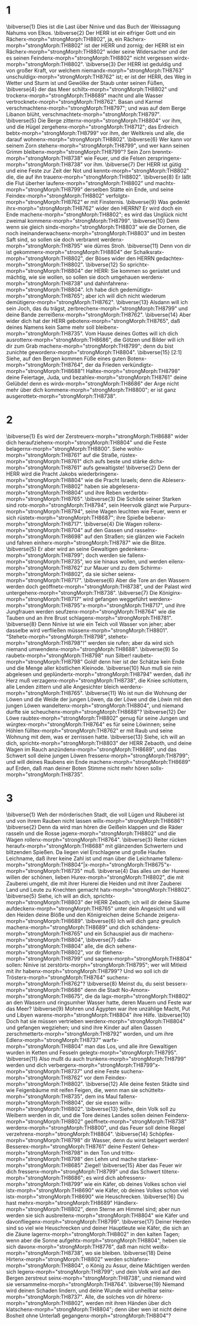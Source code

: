 # 1 
\bibverse{1} Dies ist die Last über Ninive und das Buch der Weissagung Nahums von Elkos. \bibverse{2} Der HERR ist ein eifriger Gott und ein Rächerx-morph="strongMorph:TH8802", ja, ein Rächerx-morph="strongMorph:TH8802" ist der HERR und zornig; der HERR ist ein Rächerx-morph="strongMorph:TH8802" wider seine Widersacher und der es seinen Feindenx-morph="strongMorph:TH8802" nicht vergessen wirdx-morph="strongMorph:TH8802". \bibverse{3} Der HERR ist geduldig und von großer Kraft, vor welchem niemandx-morph="strongMorph:TH8763" unschuldigx-morph="strongMorph:TH8762" ist; er ist der HERR, des Weg in Wetter und Sturm ist und Gewölke der Staub unter seinen Füßen, \bibverse{4} der das Meer schiltx-morph="strongMorph:TH8802" und trockenx-morph="strongMorph:TH8689" macht und alle Wasser vertrocknetx-morph="strongMorph:TH8762". Basan und Karmel verschmachtenx-morph="strongMorph:TH8797"; und was auf dem Berge Libanon blüht, verschmachtetx-morph="strongMorph:TH8797". \bibverse{5} Die Berge zitternx-morph="strongMorph:TH8804" vor ihm, und die Hügel zergehenx-morph="strongMorph:TH8712"; das Erdreich bebtx-morph="strongMorph:TH8799" vor ihm, der Weltkreis und alle, die darauf wohnenx-morph="strongMorph:TH8802". \bibverse{6} Wer kann vor seinem Zorn stehenx-morph="strongMorph:TH8799", und wer kann seinen Grimm bleibenx-morph="strongMorph:TH8799"? Sein Zorn brenntx-morph="strongMorph:TH8738" wie Feuer, und die Felsen zerspringenx-morph="strongMorph:TH8738" vor ihm. \bibverse{7} Der HERR ist gütig und eine Feste zur Zeit der Not und kenntx-morph="strongMorph:TH8802" die, die auf ihn trauenx-morph="strongMorph:TH8802". \bibverse{8} Er läßt die Flut überher laufenx-morph="strongMorph:TH8802" und machtx-morph="strongMorph:TH8799" derselben Stätte ein Ende, und seine Feindex-morph="strongMorph:TH8802" verfolgtx-morph="strongMorph:TH8762" er mit Finsternis. \bibverse{9} Was gedenkt ihrx-morph="strongMorph:TH8762" wider den HERRN? Er wird doch ein Ende machenx-morph="strongMorph:TH8802"; es wird das Unglück nicht zweimal kommenx-morph="strongMorph:TH8799". \bibverse{10} Denn wenn sie gleich sindx-morph="strongMorph:TH8803" wie die Dornen, die noch ineinanderwachsenx-morph="strongMorph:TH8803" und im besten Saft sind, so sollen sie doch verbrannt werdenx-morph="strongMorph:TH8795" wie dürres Stroh. \bibverse{11} Denn von dir ist gekommenx-morph="strongMorph:TH8804" der Schalksratx-morph="strongMorph:TH8802", der Böses wider den HERRN gedachtex-morph="strongMorph:TH8802". \bibverse{12} So sprichtx-morph="strongMorph:TH8804" der HERR: Sie kommen so gerüstet und mächtig, wie sie wollen, so sollen sie doch umgehauen werdenx-morph="strongMorph:TH8738" und dahinfahrenx-morph="strongMorph:TH8804". Ich habe dich gedemütigtx-morph="strongMorph:TH8765"; aber ich will dich nicht wiederum demütigenx-morph="strongMorph:TH8762". \bibverse{13} Alsdann will ich sein Joch, das du trägst, zerbrechenx-morph="strongMorph:TH8799" und deine Bande zerreißenx-morph="strongMorph:TH8762". \bibverse{14} Aber wider dich hat der HERR gebotenx-morph="strongMorph:TH8765", daß deines Namens kein Same mehr soll bleibenx-morph="strongMorph:TH8735". Vom Hause deines Gottes will ich dich ausrottenx-morph="strongMorph:TH8686", die Götzen und Bilder will ich dir zum Grab machenx-morph="strongMorph:TH8799"; denn du bist zunichte gewordenx-morph="strongMorph:TH8804". \bibverse{15} [2:1] Siehe, auf den Bergen kommen Füße eines guten Botenx-morph="strongMorph:TH8764", der da Frieden verkündigtx-morph="strongMorph:TH8688"! Haltex-morph="strongMorph:TH8798" deine Feiertage, Juda, und bezahlex-morph="strongMorph:TH8761" deine Gelübde! denn es wirdx-morph="strongMorph:TH8686" der Arge nicht mehr über dich kommenx-morph="strongMorph:TH8800"; er ist ganz ausgerottetx-morph="strongMorph:TH8738". 

# 2 
\bibverse{1} Es wird der Zerstreuerx-morph="strongMorph:TH8688" wider dich heraufziehenx-morph="strongMorph:TH8804" und die Feste belagernx-morph="strongMorph:TH8800". Siehe wohlx-morph="strongMorph:TH8761" auf die Straße, rüstex-morph="strongMorph:TH8761" dich aufs beste und stärke dichx-morph="strongMorph:TH8761" aufs gewaltigste! \bibverse{2} Denn der HERR wird die Pracht Jakobs wiederbringenx-morph="strongMorph:TH8804" wie die Pracht Israels; denn die Ableserx-morph="strongMorph:TH8802" haben sie abgelesenx-morph="strongMorph:TH8804" und ihre Reben verderbtx-morph="strongMorph:TH8765". \bibverse{3} Die Schilde seiner Starken sind rotx-morph="strongMorph:TH8794", sein Heervolk glänzt wie Purpurx-morph="strongMorph:TH8794", seine Wagen leuchten wie Feuer, wenn er sich rüstetx-morph="strongMorph:TH8687"; ihre Spieße bebenx-morph="strongMorph:TH8717". \bibverse{4} Die Wagen rollenx-morph="strongMorph:TH8704" auf den Gassen und rasselnx-morph="strongMorph:TH8698" auf den Straßen; sie glänzen wie Fackeln und fahren einherx-morph="strongMorph:TH8787" wie die Blitze. \bibverse{5} Er aber wird an seine Gewaltigen gedenkenx-morph="strongMorph:TH8799"; doch werden sie fallenx-morph="strongMorph:TH8735", wo sie hinaus wollen, und werden eilenx-morph="strongMorph:TH8762" zur Mauer und zu dem Schirmx-morph="strongMorph:TH8802", da sie sicher seienx-morph="strongMorph:TH8717". \bibverse{6} Aber die Tore an den Wassern werden doch geöffnetx-morph="strongMorph:TH8738", und der Palast wird untergehenx-morph="strongMorph:TH8738". \bibverse{7} Die Königinx-morph="strongMorph:TH8717" wird gefangen weggeführt werdenx-morph="strongMorph:TH8795"x-morph="strongMorph:TH8717", und ihre Jungfrauen werden seufzenx-morph="strongMorph:TH8764" wie die Tauben und an ihre Brust schlagenx-morph="strongMorph:TH8781". \bibverse{8} Denn Ninive ist wie ein Teich voll Wasser von jeher; aber dasselbe wird verfließen müssenx-morph="strongMorph:TH8801". “Stehetx-morph="strongMorph:TH8798", stehetx-morph="strongMorph:TH8798"!” werden sie rufen; aber da wird sich niemand umwendenx-morph="strongMorph:TH8688". \bibverse{9} So raubetx-morph="strongMorph:TH8798" nun Silber! raubetx-morph="strongMorph:TH8798" Gold! denn hier ist der Schätze kein Ende und die Menge aller köstlichen Kleinode. \bibverse{10} Nun muß sie rein abgelesen und geplündertx-morph="strongMorph:TH8794" werden, daß ihr Herz muß verzagenx-morph="strongMorph:TH8738", die Kniee schlottern, alle Lenden zittern und alle Angesichter bleich werdenx-morph="strongMorph:TH8765". \bibverse{11} Wo ist nun die Wohnung der Löwen und die Weide der jungen Löwen, da der Löwe und die Löwin mit den jungen Löwen wandeltenx-morph="strongMorph:TH8804", und niemand durfte sie scheuchenx-morph="strongMorph:TH8688"? \bibverse{12} Der Löwe raubtex-morph="strongMorph:TH8802" genug für seine Jungen und würgtex-morph="strongMorph:TH8764" es für seine Löwinnen; seine Höhlen fülltex-morph="strongMorph:TH8762" er mit Raub und seine Wohnung mit dem, was er zerrissen hatte. \bibverse{13} Siehe, ich will an dich, sprichtx-morph="strongMorph:TH8803" der HERR Zebaoth, und deine Wagen im Rauch anzündenx-morph="strongMorph:TH8689", und das Schwert soll deine jungen Löwen fressenx-morph="strongMorph:TH8799"; und will deines Raubens ein Ende machenx-morph="strongMorph:TH8689" auf Erden, daß man deiner Boten Stimme nicht mehr hören sollx-morph="strongMorph:TH8735". 

# 3 
\bibverse{1} Weh der mörderischen Stadt, die voll Lügen und Räuberei ist und von ihrem Rauben nicht lassen willx-morph="strongMorph:TH8686"! \bibverse{2} Denn da wird man hören die Geißeln klappen und die Räder rasseln und die Rosse jagenx-morph="strongMorph:TH8802" und die Wagen rollenx-morph="strongMorph:TH8764". \bibverse{3} Reiter rücken heraufx-morph="strongMorph:TH8688" mit glänzenden Schwertern und blitzenden Spießen. Da liegen viel Erschlagene und große Haufen Leichname, daß ihrer keine Zahl ist und man über die Leichname fallenx-morph="strongMorph:TH8804"|x-morph="strongMorph:TH8675"x-morph="strongMorph:TH8735" muß. \bibverse{4} Das alles um der Hurerei willen der schönen, lieben Hurex-morph="strongMorph:TH8802", die mit Zauberei umgeht, die mit ihrer Hurerei die Heiden und mit ihrer Zauberei Land und Leute zu Knechten gemacht hatx-morph="strongMorph:TH8802". \bibverse{5} Siehe, ich will an dich, sprichtx-morph="strongMorph:TH8803" der HERR Zebaoth; ich will dir deine Säume aufdeckenx-morph="strongMorph:TH8765" unter dein Angesicht und will den Heiden deine Blöße und den Königreichen deine Schande zeigenx-morph="strongMorph:TH8689". \bibverse{6} Ich will dich ganz greulich machenx-morph="strongMorph:TH8689" und dich schändenx-morph="strongMorph:TH8765" und ein Schauspiel aus dir machenx-morph="strongMorph:TH8804", \bibverse{7} daßx-morph="strongMorph:TH8804" alle, die dich sehenx-morph="strongMorph:TH8802", vor dir fliehenx-morph="strongMorph:TH8799" und sagenx-morph="strongMorph:TH8804" sollen: Ninive ist zerstörtx-morph="strongMorph:TH8795"; wer will Mitleid mit ihr habenx-morph="strongMorph:TH8799"? Und wo soll ich dir Trösterx-morph="strongMorph:TH8764" suchenx-morph="strongMorph:TH8762"? \bibverse{8} Meinst du, du seist besserx-morph="strongMorph:TH8686" denn die Stadt No-Amonx-morph="strongMorph:TH8675", die da lagx-morph="strongMorph:TH8802" an den Wassern und ringsumher Wasser hatte, deren Mauern und Feste war das Meer? \bibverse{9} Mohren und Ägypten war ihre unzählige Macht, Put und Libyen warenx-morph="strongMorph:TH8804" ihre Hilfe. \bibverse{10} Doch hat sie müssen vertrieben werdenx-morph="strongMorph:TH8804" und gefangen wegziehen; und sind ihre Kinder auf allen Gassen zerschmettertx-morph="strongMorph:TH8792" worden, und um ihre Edlenx-morph="strongMorph:TH8737" warfx-morph="strongMorph:TH8804" man das Los, und alle ihre Gewaltigen wurden in Ketten und Fesseln gelegtx-morph="strongMorph:TH8795". \bibverse{11} Also mußt du auch trunkenx-morph="strongMorph:TH8799" werden und dich verbergenx-morph="strongMorph:TH8799"x-morph="strongMorph:TH8737" und eine Feste suchenx-morph="strongMorph:TH8762" vor dem Feindex-morph="strongMorph:TH8802". \bibverse{12} Alle deine festen Städte sind wie Feigenbäume mit reifen Feigen, die, wenn man sie schütteltx-morph="strongMorph:TH8735", dem ins Maul fallenx-morph="strongMorph:TH8804", der sie essen willx-morph="strongMorph:TH8802". \bibverse{13} Siehe, dein Volk soll zu Weibern werden in dir, und die Tore deines Landes sollen deinen Feindenx-morph="strongMorph:TH8802" geöffnetx-morph="strongMorph:TH8738" werdenx-morph="strongMorph:TH8800", und das Feuer soll deine Riegel verzehrenx-morph="strongMorph:TH8804". \bibverse{14} Schöpfex-morph="strongMorph:TH8798" dir Wasser, denn du wirst belagert werden! Besserex-morph="strongMorph:TH8761" deine Festen! Gehex-morph="strongMorph:TH8798" in den Ton und trittx-morph="strongMorph:TH8798" den Lehm und mache starkex-morph="strongMorph:TH8685" Ziegel! \bibverse{15} Aber das Feuer wir dich fressenx-morph="strongMorph:TH8799" und das Schwert tötenx-morph="strongMorph:TH8686"; es wird dich abfressenx-morph="strongMorph:TH8799" wie ein Käfer, ob deines Volkes schon viel istx-morph="strongMorph:TH8690" wie Käfer, ob deines Volkes schon viel istx-morph="strongMorph:TH8690" wie Heuschrecken. \bibverse{16} Du hast mehrx-morph="strongMorph:TH8689" Händlerx-morph="strongMorph:TH8802", denn Sterne am Himmel sind; aber nun werden sie sich ausbreitenx-morph="strongMorph:TH8804" wie Käfer und davonfliegenx-morph="strongMorph:TH8799". \bibverse{17} Deiner Herden sind so viel wie Heuschrecken und deiner Hauptleute wie Käfer, die sich an die Zäune lagernx-morph="strongMorph:TH8802" in den kalten Tagen; wenn aber die Sonne aufgehtx-morph="strongMorph:TH8804", heben sie sich davonx-morph="strongMorph:TH8776", daß man nicht weißx-morph="strongMorph:TH8738", wo sie bleiben. \bibverse{18} Deine Hirtenx-morph="strongMorph:TH8802" werden schlafenx-morph="strongMorph:TH8804", o König zu Assur, deine Mächtigen werden sich legenx-morph="strongMorph:TH8799"; und dein Volk wird auf den Bergen zerstreut seinx-morph="strongMorph:TH8738", und niemand wird sie versammelnx-morph="strongMorph:TH8764". \bibverse{19} Niemand wird deinen Schaden lindern, und deine Wunde wird unheilbar seinx-morph="strongMorph:TH8737". Alle, die solches von dir hörenx-morph="strongMorph:TH8802", werden mit ihren Händen über dich klatschenx-morph="strongMorph:TH8804"; denn über wen ist nicht deine Bosheit ohne Unterlaß gegangenx-morph="strongMorph:TH8804"? 